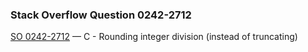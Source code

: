 ### Stack Overflow Question 0242-2712

[SO 0242-2712](https://stackoverflow.com/q/02422712) &mdash;
C - Rounding integer division (instead of truncating)
